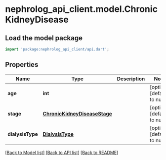 # nephrolog_api_client.model.ChronicKidneyDisease

## Load the model package
```dart
import 'package:nephrolog_api_client/api.dart';
```

## Properties
Name | Type | Description | Notes
------------ | ------------- | ------------- | -------------
**age** | **int** |  | [optional] [default to null]
**stage** | [**ChronicKidneyDiseaseStage**](ChronicKidneyDiseaseStage.md) |  | [optional] [default to null]
**dialysisType** | [**DialysisType**](DialysisType.md) |  | [optional] [default to null]

[[Back to Model list]](../README.md#documentation-for-models) [[Back to API list]](../README.md#documentation-for-api-endpoints) [[Back to README]](../README.md)


